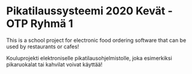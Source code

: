 # Pikatilaussysteemi 2020 Kevät - OTP Ryhmä 1

This is a school project for electronic food ordering software that can be used by restaurants or cafes!

Kouluprojekti elektroniselle pikatilausohjelmistolle, joka esimerkiksi pikaruokalat tai kahvilat voivat käyttää! 

